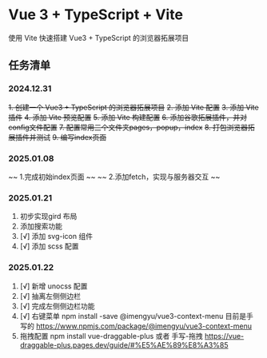 # Vue 3 + TypeScript + Vite 

使用 Vite 快速搭建 Vue3 + TypeScript 的浏览器拓展项目

## 任务清单

### 2024.12.31

~~1. 创建一个 Vue3 + TypeScript 的浏览器拓展项目~~
~~2. 添加 Vite 配置~~
~~3. 添加 Vite 插件~~
~~4. 添加 Vite 预览配置~~
~~5. 添加 Vite 构建配置~~
~~6. 添加谷歌拓展插件，并对config文件配置~~
~~7. 配置常用三个文件夹pages，popup，index~~
~~8. 打包浏览器拓展插件并测试~~
~~9. 编写index页面~~

### 2025.01.08

~~ 1.完成初始index页面 ~~
~~ 2.添加fetch，实现与服务器交互 ~~

### 2025.01.21

 1. 初步实现gird 布局
 2. 添加搜索功能
 3. [√] 添加 svg-icon 组件
 4. [√] 添加 scss 配置

### 2025.01.22

 1. [√] 新增 unocss 配置
 2. [√] 抽离左侧侧边栏
 3. [√] 完成左侧侧边栏功能
 4. [√] 右键菜单 npm install -save @imengyu/vue3-context-menu 目前是手写的 https://www.npmjs.com/package/@imengyu/vue3-context-menu
 5. 拖拽配置  npm install vue-draggable-plus 或者 手写-拖拽 https://vue-draggable-plus.pages.dev/guide/#%E5%AE%89%E8%A3%85
